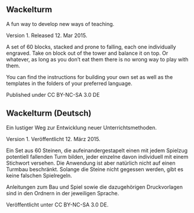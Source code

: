 Wackelturm
----------

A fun way to develop new ways of teaching.

Version 1. Released 12. Mar 2015.

A set of 60 blocks, stacked and prone to falling, each one individually engraved. Take on block out of the tower and balance it on top. Or whatever, as long as you don’t eat them there is no wrong way to play with them.

You can find the instructions for building your own set as well as the templates in the folders of your preferred language.

Published under CC BY-NC-SA 3.0 DE

Wackelturm (Deutsch)
--------------------

Ein lustiger Weg zur Entwicklung neuer Unterrichtsmethoden.

Version 1. Veröffentlicht 12. März 2015.

Ein Set aus 60 Steinen, die aufeinandergestapelt einen mit jedem Spielzug potentiell fallenden Turm bilden, jeder einzelne davon individuell mit einem Stichwort versehen. Die Anwendung ist aber natürlich nicht auf einen Turmbau beschränkt. Solange die Steine nicht gegessen werden, gibt es keine falschen Spielregeln.

Anleitungen zum Bau und Spiel sowie die dazugehörigen Druckvorlagen sind in den Ordnern in der jeweiligen Sprache.

Veröffentlicht unter CC BY-NC-SA 3.0 DE.